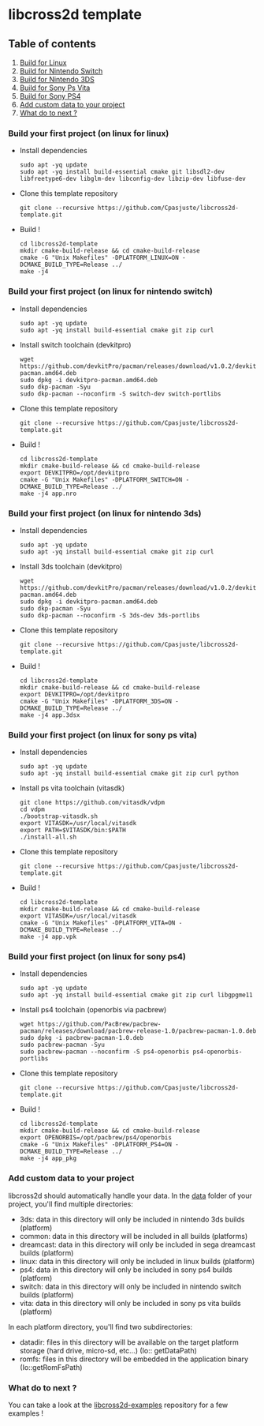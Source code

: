 # libcross2d template

## Table of contents

1. [Build for Linux](#linux)
2. [Build for Nintendo Switch](#switch)
3. [Build for Nintendo 3DS](#3ds)
4. [Build for Sony Ps Vita](#vita)
5. [Build for Sony PS4](#ps4)
6. [Add custom data to your project](#data)
7. [What do to next ?](#next)

<a name="linux"></a>
### Build your first project (on linux for linux)

- Install dependencies
  ```
  sudo apt -yq update
  sudo apt -yq install build-essential cmake git libsdl2-dev libfreetype6-dev libglm-dev libconfig-dev libzip-dev libfuse-dev
  ```
- Clone this template repository
  ```
  git clone --recursive https://github.com/Cpasjuste/libcross2d-template.git
  ```
- Build !
  ```
  cd libcross2d-template
  mkdir cmake-build-release && cd cmake-build-release
  cmake -G "Unix Makefiles" -DPLATFORM_LINUX=ON -DCMAKE_BUILD_TYPE=Release ../
  make -j4
  ```

<a name="switch"></a>
### Build your first project (on linux for nintendo switch)

- Install dependencies
  ```
  sudo apt -yq update
  sudo apt -yq install build-essential cmake git zip curl
  ```
- Install switch toolchain (devkitpro)
  ```
  wget https://github.com/devkitPro/pacman/releases/download/v1.0.2/devkitpro-pacman.amd64.deb
  sudo dpkg -i devkitpro-pacman.amd64.deb
  sudo dkp-pacman -Syu
  sudo dkp-pacman --noconfirm -S switch-dev switch-portlibs
  ```
- Clone this template repository
  ```
  git clone --recursive https://github.com/Cpasjuste/libcross2d-template.git
  ```
- Build !
  ```
  cd libcross2d-template
  mkdir cmake-build-release && cd cmake-build-release
  export DEVKITPRO=/opt/devkitpro
  cmake -G "Unix Makefiles" -DPLATFORM_SWITCH=ON -DCMAKE_BUILD_TYPE=Release ../
  make -j4 app.nro
  ```

<a name="3ds"></a>
### Build your first project (on linux for nintendo 3ds)

- Install dependencies
  ```
  sudo apt -yq update
  sudo apt -yq install build-essential cmake git zip curl
  ```
- Install 3ds toolchain (devkitpro)
  ```
  wget https://github.com/devkitPro/pacman/releases/download/v1.0.2/devkitpro-pacman.amd64.deb
  sudo dpkg -i devkitpro-pacman.amd64.deb
  sudo dkp-pacman -Syu
  sudo dkp-pacman --noconfirm -S 3ds-dev 3ds-portlibs
  ```
- Clone this template repository
  ```
  git clone --recursive https://github.com/Cpasjuste/libcross2d-template.git
  ```
- Build !
  ```
  cd libcross2d-template
  mkdir cmake-build-release && cd cmake-build-release
  export DEVKITPRO=/opt/devkitpro
  cmake -G "Unix Makefiles" -DPLATFORM_3DS=ON -DCMAKE_BUILD_TYPE=Release ../
  make -j4 app.3dsx
  ```

<a name="vita"></a>
### Build your first project (on linux for sony ps vita)

- Install dependencies
  ```
  sudo apt -yq update
  sudo apt -yq install build-essential cmake git zip curl python
  ```
- Install ps vita toolchain (vitasdk)
  ```
  git clone https://github.com/vitasdk/vdpm
  cd vdpm
  ./bootstrap-vitasdk.sh
  export VITASDK=/usr/local/vitasdk
  export PATH=$VITASDK/bin:$PATH
  ./install-all.sh
  ```
- Clone this template repository
  ```
  git clone --recursive https://github.com/Cpasjuste/libcross2d-template.git
  ```
- Build !
  ```
  cd libcross2d-template
  mkdir cmake-build-release && cd cmake-build-release
  export VITASDK=/usr/local/vitasdk
  cmake -G "Unix Makefiles" -DPLATFORM_VITA=ON -DCMAKE_BUILD_TYPE=Release ../
  make -j4 app.vpk
  ```

<a name="ps4"></a>
### Build your first project (on linux for sony ps4)

- Install dependencies
  ```
  sudo apt -yq update
  sudo apt -yq install build-essential cmake git zip curl libgpgme11
  ```
- Install ps4 toolchain (openorbis via pacbrew)
  ```
  wget https://github.com/PacBrew/pacbrew-pacman/releases/download/pacbrew-release-1.0/pacbrew-pacman-1.0.deb
  sudo dpkg -i pacbrew-pacman-1.0.deb
  sudo pacbrew-pacman -Syu
  sudo pacbrew-pacman --noconfirm -S ps4-openorbis ps4-openorbis-portlibs
  ```
- Clone this template repository
  ```
  git clone --recursive https://github.com/Cpasjuste/libcross2d-template.git
  ```
- Build !
  ```
  cd libcross2d-template
  mkdir cmake-build-release && cd cmake-build-release
  export OPENORBIS=/opt/pacbrew/ps4/openorbis
  cmake -G "Unix Makefiles" -DPLATFORM_PS4=ON -DCMAKE_BUILD_TYPE=Release ../
  make -j4 app_pkg
  ```

<a name="data"></a>
### Add custom data to your project

libcross2d should automatically handle your data. In
the [data](https://github.com/Cpasjuste/libcross2d-template/tree/master/data) folder of your project, you'll find
multiple directories:

- 3ds: data in this directory will only be included in nintendo 3ds builds (platform)
- common: data in this directory will be included in all builds (platforms)
- dreamcast: data in this directory will only be included in sega dreamcast builds (platform)
- linux: data in this directory will only be included in linux builds (platform)
- ps4: data in this directory will only be included in sony ps4 builds (platform)
- switch: data in this directory will only be included in nintendo switch builds (platform)
- vita: data in this directory will only be included in sony ps vita builds (platform)

In each platform directory, you'll find two subdirectories:

- datadir: files in this directory will be available on the target platform storage (hard drive, micro-sd, etc...) (Io::
  getDataPath)
- romfs: files in this directory will be embedded in the application binary (Io::getRomFsPath)

<a name="examples"></a>
### What do to next ?
You can take a look at the [libcross2d-examples](https://github.com/Cpasjuste/libcross2d-examples) repository for a few examples !